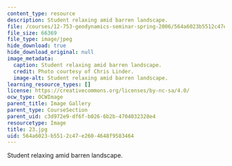```yaml
---
content_type: resource
description: Student relaxing amid barren landscape.
file: /courses/12-753-geodynamics-seminar-spring-2006/564a6023b5512c47e2604648f9583464_23.jpg
file_size: 66369
file_type: image/jpeg
hide_download: true
hide_download_original: null
image_metadata:
  caption: Student relaxing amid barren landscape.
  credit: Photo courtesy of Chris Linder.
  image-alt: Student relaxing amid barren landscape.
learning_resource_types: []
license: https://creativecommons.org/licenses/by-nc-sa/4.0/
ocw_type: OCWImage
parent_title: Image Gallery
parent_type: CourseSection
parent_uid: c3d972e9-df6f-b026-6b2b-4704032328e4
resourcetype: Image
title: 23.jpg
uid: 564a6023-b551-2c47-e260-4648f9583464
---
```

Student relaxing amid barren landscape.